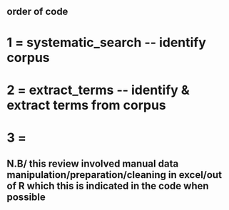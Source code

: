 
## order of code ##
# 1 = systematic_search -- identify corpus 
# 2 = extract_terms -- identify & extract terms from corpus 
# 3 = 

  ## N.B/ this review involved manual data manipulation/preparation/cleaning in excel/out of R which this is indicated in the code when possible ## 
